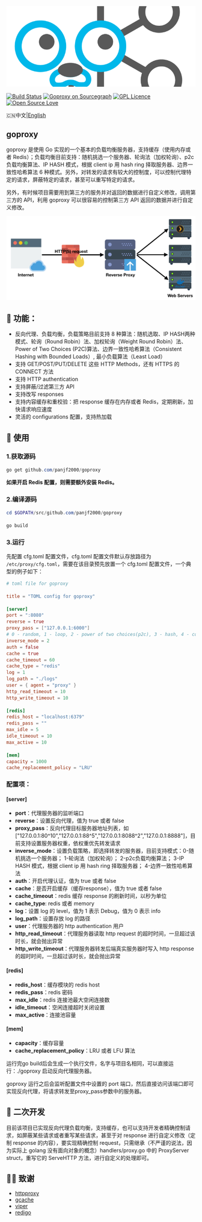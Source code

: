 <div align="center"><img src="https://raw.githubusercontent.com/panjf2000/logos/master/goproxy/logo.png"/></div>


[![Build Status](https://travis-ci.org/panjf2000/goproxy.svg?branch=master)](https://travis-ci.org/panjf2000/goproxy)
[![Goproxy on Sourcegraph](https://sourcegraph.com/github.com/panjf2000/goproxy/-/badge.svg)](https://sourcegraph.com/github.com/panjf2000/goproxy?badge)
[![GPL Licence](https://badges.frapsoft.com/os/gpl/gpl.svg?v=103)](https://opensource.org/licenses/GPL-3.0/)
[![Open Source Love](https://badges.frapsoft.com/os/v2/open-source.svg?v=103)](https://github.com/ellerbrock/open-source-badges/)

🇨🇳中文|[English](README.md)

## goproxy

goproxy 是使用 Go 实现的一个基本的负载均衡服务器，支持缓存（使用内存或者 Redis）；负载均衡目前支持：随机挑选一个服务器、轮询法（加权轮询）、p2c 负载均衡算法、IP HASH 模式，根据 client ip 用 hash ring 择取服务器、边界一致性哈希算法 6 种模式。另外，对转发的请求有较大的控制度，可以控制代理特定的请求，屏蔽特定的请求，甚至可以重写特定的请求。 

另外，有时候项目需要用到第三方的服务并对返回的数据进行自定义修改，调用第三方的 API，利用 goproxy 可以很容易的控制第三方 API 返回的数据并进行自定义修改。

![](https://raw.githubusercontent.com/panjf2000/illustrations/master/go/reverseproxy.png)

## 🚀 功能：

- 反向代理、负载均衡，负载策略目前支持 8 种算法：随机选取、IP HASH两种模式、轮询（Round Robin）法、加权轮询（Weight Round Robin）法、Power of Two Choices (P2C)算法、边界一致性哈希算法（Consistent Hashing with Bounded Loads）, 最小负载算法（Least Load）
- 支持 GET/POST/PUT/DELETE 这些 HTTP Methods，还有 HTTPS 的 CONNECT 方法
- 支持 HTTP authentication
- 支持屏蔽/过滤第三方 API 
- 支持改写 responses
- 支持内容缓存和重校验：把 response 缓存在内存或者 Redis，定期刷新，加快请求响应速度
- 灵活的 configurations 配置，支持热加载

## 🎉 使用

### 1.获取源码

```powershell
go get github.com/panjf2000/goproxy
```
**如果开启 Redis 配置，则需要额外安装 Redis。**

### 2.编译源码
```powershell
cd $GOPATH/src/github.com/panjf2000/goproxy

go build
```

### 3.运行
先配置 cfg.toml 配置文件，cfg.toml 配置文件默认存放路径为 `/etc/proxy/cfg.toml`，需要在该目录预先放置一个 cfg.toml 配置文件，一个典型的例子如下：
```toml
# toml file for goproxy

title = "TOML config for goproxy"

[server]
port = ":8080"
reverse = true
proxy_pass = ["127.0.0.1:6000"]
# 0 - random, 1 - loop, 2 - power of two choices(p2c), 3 - hash, 4 - consistent hashing, 5 - least load
inverse_mode = 2
auth = false
cache = true
cache_timeout = 60
cache_type = "redis"
log = 1
log_path = "./logs"
user = { agent = "proxy" }
http_read_timeout = 10
http_write_timeout = 10

[redis]
redis_host = "localhost:6379"
redis_pass = ""
max_idle = 5
idle_timeout = 10
max_active = 10

[mem]
capacity = 1000
cache_replacement_policy = "LRU"
```

### 配置项：
#### [server]
- **port**：代理服务器的监听端口
- **reverse**：设置反向代理，值为 true 或者 false
- **proxy_pass**：反向代理目标服务器地址列表，如["127.0.0.1:80^10","127.0.0.1:88^5","127.0.0.1:8088^2","127.0.0.1:8888"]，目前支持设置服务器权重，依权重优先转发请求
- **inverse_mode**：设置负载策略，即选择转发的服务器，目前支持模式：0-随机挑选一个服务器； 1-轮询法（加权轮询）； 2-p2c负载均衡算法； 3-IP HASH 模式，根据 client ip 用 hash ring 择取服务器； 4-边界一致性哈希算法
- **auth**：开启代理认证，值为 true 或者 false
- **cache**：是否开启缓存（缓存response），值为 true 或者 false
- **cache_timeout**：redis 缓存 response 的刷新时间，以秒为单位
- **cache_type**: redis 或者 memory
- **log**：设置 log 的 level，值为 1 表示 Debug，值为 0 表示 info
- **log_path**：设置存放 log 的路径
- **user**：代理服务器的 http authentication 用户
- **http_read_timeout**：代理服务器读取 http request 的超时时间，一旦超过该时长，就会抛出异常
- **http_write_timeout**：代理服务器转发后端真实服务器时写入 http response 的超时时间，一旦超过该时长，就会抛出异常

#### [redis]
- **redis_host**：缓存模块的 redis host
- **redis_pass**：redis 密码
- **max_idle**：redis 连接池最大空闲连接数
- **idle_timeout**：空闲连接超时关闭设置
- **max_active**：连接池容量

#### [mem]

- **capacity**：缓存容量
- **cache_replacement_policy**：LRU 或者 LFU 算法

运行完go build后会生成一个执行文件，名字与项目名相同，可以直接运行：./goproxy 启动反向代理服务器。

goproxy 运行之后会监听配置文件中设置的 port 端口，然后直接访问该端口即可实现反向代理，将请求转发至proxy_pass参数中的服务器。

## 🎱 二次开发

目前该项目已实现反向代理负载均衡，支持缓存，也可以支持开发者精确控制请求，如屏蔽某些请求或者重写某些请求，甚至于对 response 进行自定义修改（定制 response 的内容），要实现精确控制 request，只需继承（不严谨的说法，因为实际上 golang 没有面向对象的概念）handlers/proxy.go 中的 ProxyServer struct，重写它的 ServeHTTP 方法，进行自定义的处理即可。

## 🙏🏻 致谢

- [httpproxy](https://github.com/sakeven/httpproxy)
- [gcache](https://github.com/bluele/gcache)
- [viper](https://github.com/spf13/viper)
- [redigo](https://github.com/gomodule/redigo)
